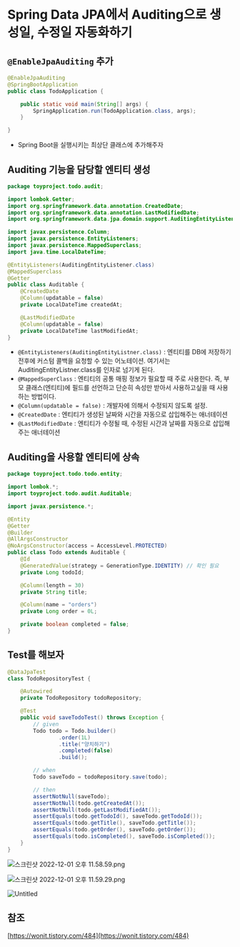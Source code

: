 # Spring Data JPA에서 Auditing으로 생성일, 수정일 자동화하기

## `@EnableJpaAuditing` 추가

```java
@EnableJpaAuditing
@SpringBootApplication
public class TodoApplication {

	public static void main(String[] args) {
		SpringApplication.run(TodoApplication.class, args);
	}

}
```

- Spring Boot을 실행시키는 최상단 클래스에 추가해주자

## Auditing 기능을 담당할 엔티티 생성

```java
package toyproject.todo.audit;

import lombok.Getter;
import org.springframework.data.annotation.CreatedDate;
import org.springframework.data.annotation.LastModifiedDate;
import org.springframework.data.jpa.domain.support.AuditingEntityListener;

import javax.persistence.Column;
import javax.persistence.EntityListeners;
import javax.persistence.MappedSuperclass;
import java.time.LocalDateTime;

@EntityListeners(AuditingEntityListener.class)
@MappedSuperclass
@Getter
public class Auditable {
    @CreatedDate  
    @Column(updatable = false)
    private LocalDateTime createdAt;

    @LastModifiedDate
    @Column(updatable = false)
    private LocalDateTime lastModifiedAt;
}
```

- `@EntityListeners(AuditingEntityListner.class)` :  엔티티를 DB에 저장하기 전후에 커스텀 콜백을 요청할 수 있는 어노테이션. 여기서는 AuditingEntityListner.class를 인자로 넘기게 된다.
- `@MappedSuperClass` : 엔티티의 공통 매핑 정보가 필요할 때 주로 사용한다. 즉, 부모 클래스(엔티티)에 필드를 선언하고 단순히 속성만 받아서 사용하고싶을 때 사용하는 방법이다.
- `@Column(updatable = false)` : 개발자에 의해서 수정되지 않도록 설정.
- `@CreatedDate` : 엔티티가 생성된 날짜와 시간을 자동으로 삽입해주는 애너테이션
- `@LastModifiedDate` : 엔티티가 수정될 때, 수정된 시간과 날짜를 자동으로 삽입해주는 애너테이션

## Auditing을 사용할 엔티티에 상속

```java
package toyproject.todo.todo.entity;

import lombok.*;
import toyproject.todo.audit.Auditable;

import javax.persistence.*;

@Entity
@Getter
@Builder
@AllArgsConstructor
@NoArgsConstructor(access = AccessLevel.PROTECTED)
public class Todo extends Auditable {
    @Id
    @GeneratedValue(strategy = GenerationType.IDENTITY) // 확인 필요
    private Long todoId;

    @Column(length = 30)
    private String title;

    @Column(name = "orders")
    private Long order = 0L;

    private boolean completed = false;
}
```

## Test를 해보자

```java
@DataJpaTest
class TodoRepositoryTest {

    @Autowired
    private TodoRepository todoRepository;

    @Test
    public void saveTodoTest() throws Exception {
        // given
        Todo todo = Todo.builder()
                .order(1L)
                .title("양치하기")
                .completed(false)
                .build();

        // when
        Todo saveTodo = todoRepository.save(todo);

        // then
        assertNotNull(saveTodo);
        assertNotNull(todo.getCreatedAt());
        assertNotNull(todo.getLastModifiedAt());
        assertEquals(todo.getTodoId(), saveTodo.getTodoId());
        assertEquals(todo.getTitle(), saveTodo.getTitle());
        assertEquals(todo.getOrder(), saveTodo.getOrder());
        assertEquals(todo.isCompleted(), saveTodo.isCompleted());
    }
}
```

![스크린샷 2022-12-01 오후 11.58.59.png](https://img1.daumcdn.net/thumb/R1280x0/?scode=mtistory2&fname=https%3A%2F%2Fblog.kakaocdn.net%2Fdn%2FblCZ6F%2FbtrSz8zebYx%2F0LLR6rceZScgIKNk9pcem1%2Fimg.png)

![스크린샷 2022-12-01 오후 11.59.29.png](https://img1.daumcdn.net/thumb/R1280x0/?scode=mtistory2&fname=https%3A%2F%2Fblog.kakaocdn.net%2Fdn%2FbA6L1n%2FbtrSCLpvcqt%2FI3TKMazy74xlRJJXYTfq21%2Fimg.png)

![Untitled](https://img1.daumcdn.net/thumb/R1280x0/?scode=mtistory2&fname=https%3A%2F%2Fblog.kakaocdn.net%2Fdn%2Fbi8hny%2FbtrSE6GcHDd%2FxyGQonU98rNMOmZx46mYnK%2Fimg.png)

## 참조

[https://wonit.tistory.com/484](https://wonit.tistory.com/484)